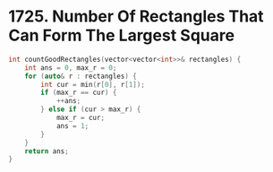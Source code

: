 # 1725. Number Of Rectangles That Can Form The Largest Square

```cpp
int countGoodRectangles(vector<vector<int>>& rectangles) {
    int ans = 0, max_r = 0;
    for (auto& r : rectangles) {
        int cur = min(r[0], r[1]);
        if (max_r == cur) {
            ++ans;
        } else if (cur > max_r) {
            max_r = cur;
            ans = 1;
        }
    }
    return ans;
}
```

